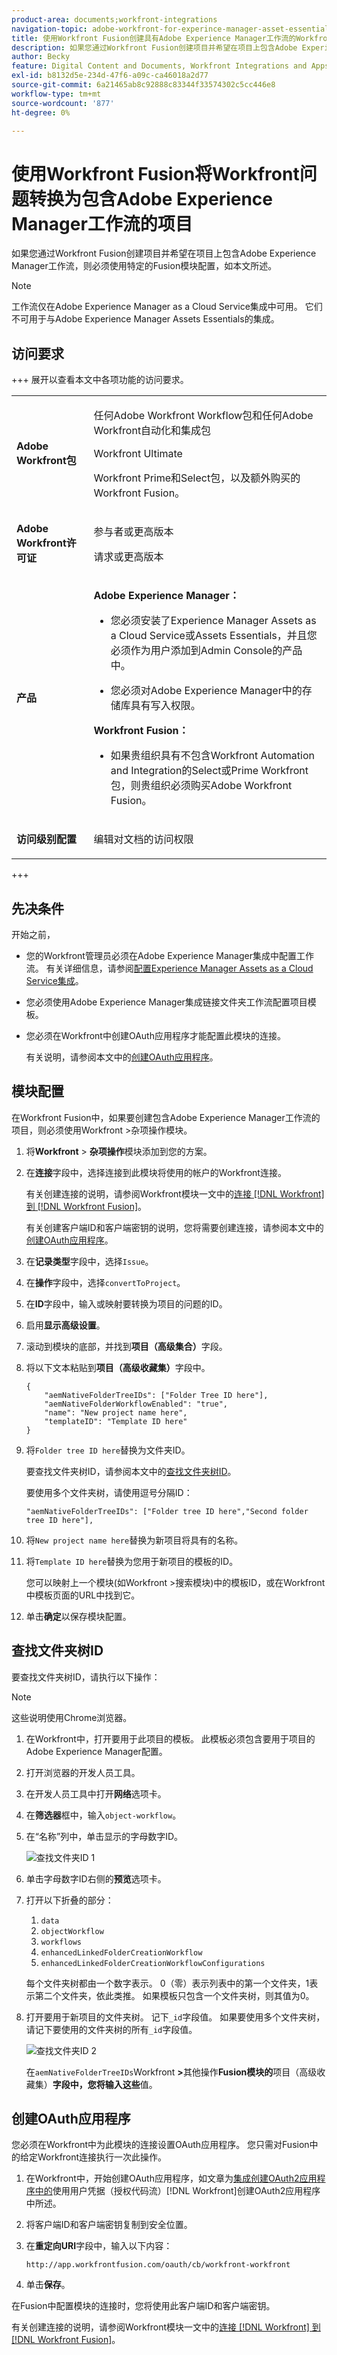 ```yaml
---
product-area: documents;workfront-integrations
navigation-topic: adobe-workfront-for-experince-manager-asset-essentials
title: 使用Workfront Fusion创建具有Adobe Experience Manager工作流的Workfront项目
description: 如果您通过Workfront Fusion创建项目并希望在项目上包含Adobe Experience Manager工作流，则必须使用特定的Fusion模块配置，如本文所述。
author: Becky
feature: Digital Content and Documents, Workfront Integrations and Apps, Workfront Fusion
exl-id: b8132d5e-234d-47f6-a09c-ca46018a2d77
source-git-commit: 6a21465ab8c92888c83344f33574302c5cc446e8
workflow-type: tm+mt
source-wordcount: '877'
ht-degree: 0%

---
```


# 使用Workfront Fusion将Workfront问题转换为包含Adobe Experience Manager工作流的项目

如果您通过Workfront Fusion创建项目并希望在项目上包含Adobe Experience Manager工作流，则必须使用特定的Fusion模块配置，如本文所述。

>[!NOTE]
>
>工作流仅在Adobe Experience Manager as a Cloud Service集成中可用。 它们不可用于与Adobe Experience Manager Assets Essentials的集成。


## 访问要求

+++ 展开以查看本文中各项功能的访问要求。

<table>
  <tr>
    <td><strong>Adobe Workfront包</strong></td>
   <td> <p>任何Adobe Workfront Workflow包和任何Adobe Workfront自动化和集成包</p><p>Workfront Ultimate</p><p>Workfront Prime和Select包，以及额外购买的Workfront Fusion。</p> </td> 
  </tr>
  <tr>
   <td><strong>Adobe Workfront许可证</strong></td>
   <td><p>参与者或更高版本</p><p>请求或更高版本</p></td>
  </tr>
  <tr>
   <td><strong>产品</strong></td>
   <td>
     <p><b>Adobe Experience Manager：</b></p>
     <ul>
       <li>
         <p>您必须安装了Experience Manager Assets as a Cloud Service或Assets Essentials，并且您必须作为用户添加到Admin Console的产品中。</p>
       </li>
       <li>
        <p>您必须对Adobe Experience Manager中的存储库具有写入权限。</p>
       </li>
     </ul>
     <p><b>Workfront Fusion：</b></p>
     <ul>
       <li>
        <p>如果贵组织具有不包含Workfront Automation and Integration的Select或Prime Workfront包，则贵组织必须购买Adobe Workfront Fusion。</li></ul>
       </li>
     </ul>
   </td>
  </tr>
  <tr>
   <td><strong>访问级别配置</strong>
   </td>
   <td><p>编辑对文档的访问权限</p>
   </td>
  </tr>
</table>

+++

## 先决条件

开始之前，

* 您的Workfront管理员必须在Adobe Experience Manager集成中配置工作流。 有关详细信息，请参阅[配置Experience Manager Assets as a Cloud Service集成](../../administration-and-setup/configure-integrations/configure-aacs-integration.md#set-up-workflows-optional)。
* 您必须使用Adobe Experience Manager集成链接文件夹工作流配置项目模板。
* 您必须在Workfront中创建OAuth应用程序才能配置此模块的连接。

  有关说明，请参阅本文中的[创建OAuth应用程序](#create-an-oauth-application)。

## 模块配置

在Workfront Fusion中，如果要创建包含Adobe Experience Manager工作流的项目，则必须使用Workfront >杂项操作模块。

1. 将&#x200B;**Workfront** > **杂项操作**&#x200B;模块添加到您的方案。
1. 在&#x200B;**连接**&#x200B;字段中，选择连接到此模块将使用的帐户的Workfront连接。

   有关创建连接的说明，请参阅Workfront模块一文中的[连接 [!DNL Workfront] 到 [!DNL Workfront Fusion]](https://experienceleague.adobe.com/zh-hans/docs/workfront-fusion/using/references/apps-and-their-modules/adobe-connectors/workfront-modules#connect-workfront-to-workfront-fusion)。

   有关创建客户端ID和客户端密钥的说明，您将需要创建连接，请参阅本文中的[创建OAuth应用程序](#create-an-oauth-application)。

1. 在&#x200B;**记录类型**&#x200B;字段中，选择`Issue`。
1. 在&#x200B;**操作**&#x200B;字段中，选择`convertToProject`。
1. 在&#x200B;**ID**&#x200B;字段中，输入或映射要转换为项目的问题的ID。
1. 启用&#x200B;**显示高级设置**。
1. 滚动到模块的底部，并找到&#x200B;**项目（高级集合）**&#x200B;字段。
1. 将以下文本粘贴到&#x200B;**项目（高级收藏集）**&#x200B;字段中。

   ```
   {
       "aemNativeFolderTreeIDs": ["Folder Tree ID here"],
       "aemNativeFolderWorkflowEnabled": "true",
       "name": "New project name here",
       "templateID": "Template ID here"
   }
   ```

1. 将`Folder tree ID here`替换为文件夹ID。

   要查找文件夹树ID，请参阅本文中的[查找文件夹树ID](#locate-folder-tree-ids)。

   要使用多个文件夹树，请使用逗号分隔ID：

   `"aemNativeFolderTreeIDs": ["Folder tree ID here","Second folder tree ID here"],`
1. 将`New project name here`替换为新项目将具有的名称。
1. 将`Template ID here`替换为您用于新项目的模板的ID。

   您可以映射上一个模块(如Workfront >搜索模块)中的模板ID，或在Workfront中模板页面的URL中找到它。

1. 单击&#x200B;**确定**&#x200B;以保存模块配置。

## 查找文件夹树ID

要查找文件夹树ID，请执行以下操作：

>[!NOTE]
>
>这些说明使用Chrome浏览器。

1. 在Workfront中，打开要用于此项目的模板。 此模板必须包含要用于项目的Adobe Experience Manager配置。
1. 打开浏览器的开发人员工具。
1. 在开发人员工具中打开&#x200B;**网络**&#x200B;选项卡。
1. 在&#x200B;**筛选器**&#x200B;框中，输入`object-workflow`。
1. 在“名称”列中，单击显示的字母数字ID。

   ![查找文件夹ID 1](assets/finding-folder-id-1.png)

1. 单击字母数字ID右侧的&#x200B;**预览**&#x200B;选项卡。
1. 打开以下折叠的部分：
   1. `data`
   1. `objectWorkflow`
   1. `workflows`
   1. `enhancedLinkedFolderCreationWorkflow`
   1. `enhancedLinkedFolderCreationWorkflowConfigurations`

   每个文件夹树都由一个数字表示。 0（零）表示列表中的第一个文件夹，1表示第二个文件夹，依此类推。 如果模板只包含一个文件夹树，则其值为0。

1. 打开要用于新项目的文件夹树。 记下`_id`字段值。 如果要使用多个文件夹树，请记下要使用的文件夹树的所有`_id`字段值。

   ![查找文件夹ID 2](assets/finding-folder-id-2.png)

   在`aemNativeFolderTreeIDs`Workfront **>**&#x200B;其他操作&#x200B;**Fusion模块的**&#x200B;项目（高级收藏集）**字段中，您将输入这些**&#x200B;值。

## 创建OAuth应用程序

您必须在Workfront中为此模块的连接设置OAuth应用程序。 您只需对Fusion中的给定Workfront连接执行一次此操作。

1. 在Workfront中，开始创建OAuth应用程序，如文章为[集成创建OAuth2应用程序中的](/help/quicksilver/administration-and-setup/configure-integrations/create-oauth-application.md#create-an-oauth2-application-using-user-credentials-authorization-code-flow)使用用户凭据（授权代码流）[!DNL Workfront]创建OAuth2应用程序中所述。
1. 将客户端ID和客户端密钥复制到安全位置。
1. 在&#x200B;**重定向URI**&#x200B;字段中，输入以下内容：

   ```
   http://app.workfrontfusion.com/oauth/cb/workfront-workfront
   ```

1. 单击&#x200B;**保存**。

在Fusion中配置模块的连接时，您将使用此客户端ID和客户端密钥。

有关创建连接的说明，请参阅Workfront模块一文中的[连接 [!DNL Workfront] 到 [!DNL Workfront Fusion]](https://experienceleague.adobe.com/zh-hans/docs/workfront-fusion/using/references/apps-and-their-modules/adobe-connectors/workfront-modules#connect-workfront-to-workfront-fusion)。
